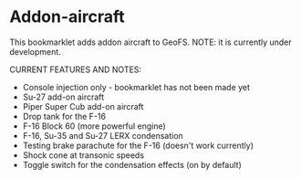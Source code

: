 # Addon-aircraft

This bookmarklet adds addon aircraft to GeoFS. NOTE: it is currently under development.

CURRENT FEATURES AND NOTES: 
- Console injection only - bookmarklet has not been made yet
- Su-27 add-on aircraft
- Piper Super Cub add-on aircraft
- Drop tank for the F-16
- F-16 Block 60 (more powerful engine)
- F-16, Su-35 and Su-27 LERX condensation
- Testing brake parachute for the F-16 (doesn't work currently)
- Shock cone at transonic speeds
- Toggle switch for the condensation effects (on by default)

